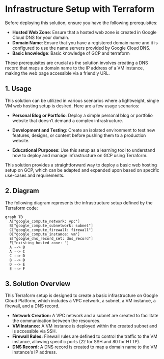 # Infrastructure Setup with Terraform
Before deploying this solution, ensure you have the following prerequisites:

- **Hosted Web Zone**: Ensure that a hosted web zone is created in Google Cloud DNS for your domain.
- **Domain Name**: Ensure that you have a registered domain name and it is configured to use the name servers provided by Google Cloud DNS.
- **Basic knowledge**: Basic knowledge of GCP and terraform

These prerequisites are crucial as the solution involves creating a DNS record that maps a domain name to the IP address of a VM instance, making the web page accessible via a friendly URL.

## 1. Usage
This solution can be utilized in various scenarios where a lightweight, single VM web hosting setup is desired. Here are a few usage scenarios:

- **Personal Blog or Portfolio**: Deploy a simple personal blog or portfolio website that doesn’t demand a complex infrastructure.
  
- **Development and Testing**: Create an isolated environment to test new features, designs, or content before pushing them to a production website.
  
- **Educational Purposes**: Use this setup as a learning tool to understand how to deploy and manage infrastructure on GCP using Terraform.

This solution provides a straightforward way to deploy a basic web hosting setup on GCP, which can be adapted and expanded upon based on specific use-cases and requirements.


## 2. Diagram
The following diagram represents the infrastructure setup defined by the Terraform code:
```mermaid
graph TB
  A["google_compute_network: vpc"]
  B["google_compute_subnetwork: subnet"]
  C["google_compute_firewall: firewall"]
  D["google_compute_instance: vm"]
  E["google_dns_record_set: dns_record"]
  F["existing hosted zone: "]
  A --> B
  A --> C
  C --> D
  B --> D
  D --> E
  E --> F
```


## 3. Solution Overview

This Terraform setup is designed to create a basic infrastructure on Google Cloud Platform, which includes a VPC network, a subnet, a VM instance, a firewall, and a DNS record. 

- **Network Creation:** A VPC network and a subnet are created to facilitate the communication between the resources.
- **VM Instance:** A VM instance is deployed within the created subnet and is accessible via SSH.
- **Firewall Rules:** Firewall rules are defined to control the traffic to the VM instance, allowing specific ports (22 for SSH and 80 for HTTP).
- **DNS Record:** A DNS record is created to map a domain name to the VM instance's IP address.


  



